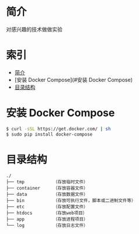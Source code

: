 # 简介

对感兴趣的技术做做实验

# 索引

* [简介](#简介)
* [安装 Docker Compose](#安装 Docker Compose)
* [目录结构](#目录结构)


# 安装 Docker Compose

```bash
$ curl -sSL https://get.docker.com/ | sh
$ sudo pip install docker-compose
```


# 目录结构

```
./
├── tmp           （存放临时文件）
├── container     （存放容器文件）
├── data          （存放数据文件）
├── bin           （存放可执行文件，脚本或二进制文件等）
├── etc           （存放配置文件）
├── htdocs        （存放web项目）
├── app           （存放进程项目）
└── log           （存放日志文件）

```